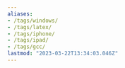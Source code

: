 ```yaml
---
aliases:
- /tags/windows/
- /tags/latex/
- /tags/iphone/
- /tags/ipad/
- /tags/gcc/
lastmod: "2023-03-22T13:34:03.046Z"
---
```

